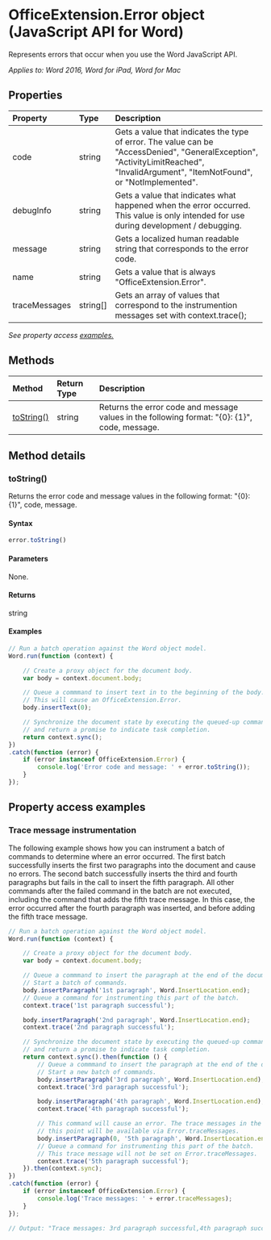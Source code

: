 # OfficeExtension.Error object (JavaScript API for Word)

Represents errors that occur when you use the Word JavaScript API.

_Applies to: Word 2016, Word for iPad, Word for Mac_

## Properties
| Property	   | Type	|Description
|:---------------|:--------|:----------|
|code|string|Gets a value that indicates the type of error. The value can be "AccessDenied", "GeneralException", "ActivityLimitReached", "InvalidArgument", "ItemNotFound", or "NotImplemented". <!-- Values come from OfficeExtension.Error and Word.ErrorCodes. -->|
|debugInfo|string|Gets a value that indicates what happened when the error occurred. This value is only intended for use during development / debugging.  |
|message |string| Gets a localized human readable string that corresponds to the error code.|
|name |string| Gets a value that is always "OfficeExtension.Error". |
|traceMessages |string[]| Gets an array of values that correspond to the instrumention messages set with context.trace(); |

_See property access [examples.](#property-access-examples)_

## Methods

| Method		   | Return Type	|Description|
|:---------------|:--------|:----------|
|[toString()](#tostring)|string|Returns the error code and message values in the following format: "{0}: {1}", code, message.|

## Method details

### toString()
Returns the error code and message values in the following format: "{0}: {1}", code, message.

#### Syntax
```js
error.toString()
```

#### Parameters
None.

#### Returns
string

#### Examples
```js
// Run a batch operation against the Word object model.
Word.run(function (context) {

	// Create a proxy object for the document body.
	var body = context.document.body;

	// Queue a commmand to insert text in to the beginning of the body.
    // This will cause an OfficeExtension.Error.
	body.insertText(0);

	// Synchronize the document state by executing the queued-up commands,
	// and return a promise to indicate task completion.
	return context.sync();
})
.catch(function (error) {
	if (error instanceof OfficeExtension.Error) {
		console.log('Error code and message: ' + error.toString());
	}
});

```

## Property access examples

### Trace message instrumentation

The following example shows how you can instrument a batch of commands to determine where an error occurred. The first batch successfully inserts the first two paragraphs into the document and cause no errors. The second batch successfully inserts the third and fourth paragraphs but fails in the call to insert the fifth paragraph. All other commands after the failed command in the batch are not executed, including the command that adds the fifth trace message. In this case, the error occurred after the fourth paragraph was inserted, and before adding the fifth trace message.

```js
// Run a batch operation against the Word object model.
Word.run(function (context) {

	// Create a proxy object for the document body.
	var body = context.document.body;

	// Queue a commmand to insert the paragraph at the end of the document body.
    // Start a batch of commands.
	body.insertParagraph('1st paragraph', Word.InsertLocation.end);
	// Queue a command for instrumenting this part of the batch.
	context.trace('1st paragraph successful');

	body.insertParagraph('2nd paragraph', Word.InsertLocation.end);
	context.trace('2nd paragraph successful');

	// Synchronize the document state by executing the queued-up commands,
	// and return a promise to indicate task completion.
	return context.sync().then(function () {
		// Queue a commmand to insert the paragraph at the end of the document body.
        // Start a new batch of commands.
		body.insertParagraph('3rd paragraph', Word.InsertLocation.end);
		context.trace('3rd paragraph successful');

		body.insertParagraph('4th paragraph', Word.InsertLocation.end);
		context.trace('4th paragraph successful');

		// This command will cause an error. The trace messages in the queue up to
        // this point will be available via Error.traceMessages.
		body.insertParagraph(0, '5th paragraph', Word.InsertLocation.end);
		// Queue a command for instrumenting this part of the batch.
        // This trace message will not be set on Error.traceMessages.
		context.trace('5th paragraph successful');
	}).then(context.sync);
})
.catch(function (error) {
	if (error instanceof OfficeExtension.Error) {
		console.log('Trace messages: ' + error.traceMessages);
	}
});

// Output: "Trace messages: 3rd paragraph successful,4th paragraph successful"

```

